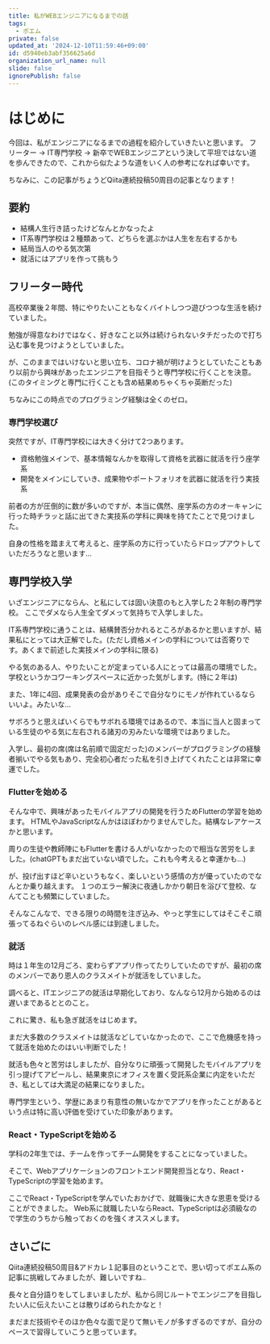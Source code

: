```yaml
---
title: 私がWEBエンジニアになるまでの話
tags:
  - ポエム
private: false
updated_at: '2024-12-10T11:59:46+09:00'
id: d5940eb3abf356625a6d
organization_url_name: null
slide: false
ignorePublish: false
---
```

# はじめに
今回は、私がエンジニアになるまでの過程を紹介していきたいと思います。
フリーター → IT専門学校 → 新卒でWEBエンジニアという決して平坦ではない道を歩んできたので、これから似たような道をいく人の参考になれば幸いです。

ちなみに、この記事がちょうどQiita連続投稿50周目の記事となります！

## 要約
- 結構人生行き詰ったけどなんとかなったよ
- IT系専門学校は２種類あって、どちらを選ぶかは人生を左右するかも
- 結局当人のやる気次第
- 就活にはアプリを作って挑もう

## フリーター時代
高校卒業後２年間、特にやりたいこともなくバイトしつつ遊びつつな生活を続けていました。

勉強が得意なわけではなく、好きなこと以外は続けられないタチだったので打ち込む事を見つけようとしていました。

が、このままではいけないと思い立ち、コロナ禍が明けようとしていたこともあり以前から興味があったエンジニアを目指そうと専門学校に行くことを決意。(このタイミングと専門に行くことも含め結果めちゃくちゃ英断だった)

ちなみにこの時点でのプログラミング経験は全くのゼロ。

### 専門学校選び
突然ですが、IT専門学校には大きく分けて2つあります。

- 資格勉強メインで、基本情報なんかを取得して資格を武器に就活を行う座学系
- 開発をメインにしていき、成果物やポートフォリオを武器に就活を行う実技系

前者の方が圧倒的に数が多いのですが、本当に偶然、座学系の方のオーキャンに行った時チラッと話に出てきた実技系の学科に興味を持てたことで見つけました。

自身の性格を踏まえて考えると、座学系の方に行っていたらドロップアウトしていただろうなと思います...

## 専門学校入学
いざエンジニアにならん、と私にしては固い決意のもと入学した２年制の専門学校。
ここでダメなら人生全てダメって気持ちで入学しました。

IT系専門学校に通うことは、結構賛否分かれるところがあるかと思いますが、結果私にとっては大正解でした。(ただし資格メインの学科については否寄りです。あくまで前述した実技メインの学科に限る)

やる気のある人、やりたいことが定まっている人にとっては最高の環境でした。学校というかコワーキングスペースに近かった気がします。(特に２年は)

また、1年に4回、成果発表の会がありそこで自分なりにモノが作れているならいいよ。みたいな...

サボろうと思えばいくらでもサボれる環境ではあるので、本当に当人と固まっている生徒のやる気に左右される諸刃の刃みたいな環境ではありました。

入学し、最初の席(席は名前順で固定だった)のメンバーがプログラミングの経験者揃いでやる気もあり、完全初心者だった私を引き上げてくれたことは非常に幸運でした。

### Flutterを始める
そんな中で、興味があったモバイルアプリの開発を行うためFlutterの学習を始めます。
HTMLやJavaScriptなんかはほぼわかりませんでした。結構なレアケースかと思います。

周りの生徒や教師陣にもFlutterを書ける人がいなかったので相当な苦労をしました。(chatGPTもまだ出ていない頃でした。これも今考えると幸運かも...)

が、投げ出すほど辛いというもなく、楽しいという感情の方が優っていたのでなんとか乗り越えます。
１つのエラー解決に夜通しかかり朝日を浴びて登校、なんてことも頻繁にしていました。

そんなこんなで、できる限りの時間を注ぎ込み、やっと学生にしてはそこそこ頑張ってるねぐらいのレベル感には到達しました。

### 就活
時は１年生の12月ごろ、変わらずアプリ作ってたりしていたのですが、最初の席のメンバーであり恩人のクラスメイトが就活をしていました。

調べると、ITエンジニアの就活は早期化しており、なんなら12月から始めるのは遅いまであるととのこと。

これに驚き、私も急ぎ就活をはじめます。

まだ大多数のクラスメイトは就活などしていなかったので、ここで危機感を持って就活を始めたのはいい判断でした！

就活も色々と苦労はしましたが、自分なりに頑張って開発したモバイルアプリを引っ提げてアピールし、結果東京にオフィスを置く受託系企業に内定をいただき、私としては大満足の結果になりました。

専門学生という、学歴にあまり有意性の無いなかでアプリを作ったことがあるという点は特に高い評価を受けていた印象があります。

### React・TypeScriptを始める
学科の2年生では、チームを作ってチーム開発をすることになっていました。

そこで、Webアプリケーションのフロントエンド開発担当となり、React・TypeScriptの学習を始めます。

ここでReact・TypeScriptを学んでいたおかげで、就職後に大きな恩恵を受けることができました。
Web系に就職したいならReact、TypeScriptは必須級なので学生のうちから触っておくのを強くオススメします。

## さいごに
Qiita連続投稿50周目&アドカレ１記事目のということで、思い切ってポエム系の記事に挑戦してみましたが、難しいですね..

長々と自分語りをしてしまいましたが、私から同じルートでエンジニアを目指したい人に伝えたいことは散りばめられたかなと！

まだまだ技術やそのほか色々な面で足りて無いモノが多すぎるのですが、自分のペースで習得していこうと思っています。

